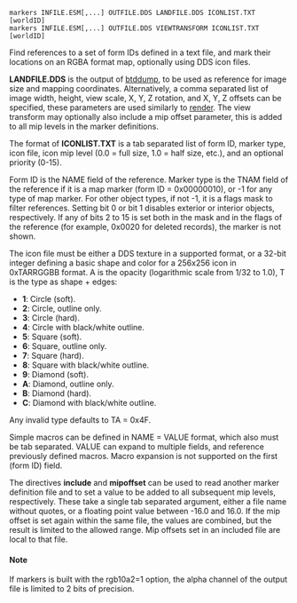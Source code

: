     markers INFILE.ESM[,...] OUTFILE.DDS LANDFILE.DDS ICONLIST.TXT [worldID]
    markers INFILE.ESM[,...] OUTFILE.DDS VIEWTRANSFORM ICONLIST.TXT [worldID]

Find references to a set of form IDs defined in a text file, and mark their locations on an RGBA format map, optionally using DDS icon files.

**LANDFILE.DDS** is the output of [btddump](btddump.md), to be used as reference for image size and mapping coordinates. Alternatively, a comma separated list of image width, height, view scale, X, Y, Z rotation, and X, Y, Z offsets can be specified, these parameters are used similarly to [render](render.md). The view transform may optionally also include a mip offset parameter, this is added to all mip levels in the marker definitions.

The format of **ICONLIST.TXT** is a tab separated list of form ID, marker type, icon file, icon mip level (0.0 = full size, 1.0 = half size, etc.), and an optional priority (0-15).

Form ID is the NAME field of the reference. Marker type is the TNAM field of the reference if it is a map marker (form ID = 0x00000010), or -1 for any type of map marker. For other object types, if not -1, it is a flags mask to filter references. Setting bit 0 or bit 1 disables exterior or interior objects, respectively. If any of bits 2 to 15 is set both in the mask and in the flags of the reference (for example, 0x0020 for deleted records), the marker is not shown.

The icon file must be either a DDS texture in a supported format, or a 32-bit integer defining a basic shape and color for a 256x256 icon in 0xTARRGGBB format. A is the opacity (logarithmic scale from 1/32 to 1.0), T is the type as shape + edges:

* **1**: Circle (soft).
* **2**: Circle, outline only.
* **3**: Circle (hard).
* **4**: Circle with black/white outline.
* **5**: Square (soft).
* **6**: Square, outline only.
* **7**: Square (hard).
* **8**: Square with black/white outline.
* **9**: Diamond (soft).
* **A**: Diamond, outline only.
* **B**: Diamond (hard).
* **C**: Diamond with black/white outline.

Any invalid type defaults to TA = 0x4F.

Simple macros can be defined in NAME = VALUE format, which also must be tab separated. VALUE can expand to multiple fields, and reference previously defined macros. Macro expansion is not supported on the first (form ID) field.

The directives **include** and **mipoffset** can be used to read another marker definition file and to set a value to be added to all subsequent mip levels, respectively. These take a single tab separated argument, either a file name without quotes, or a floating point value between -16.0 and 16.0. If the mip offset is set again within the same file, the values are combined, but the result is limited to the allowed range. Mip offsets set in an included file are local to that file.

#### Note

If markers is built with the rgb10a2=1 option, the alpha channel of the output file is limited to 2 bits of precision.

